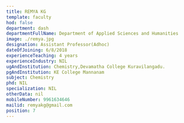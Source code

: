 ```yaml
---
title: REMYA KG
template: faculty
hod: false
department: dash
departmentFullName: Department of Applied Sciences and Humanities
image: ./remya.jpg
designation: Assistant Professor(Adhoc)
dateOfJoining: 6/8/2018
experienceTeaching: 4 years
experienceIndustry: NIL
ugAndInstitution: Chemistry,Devamatha College Kuravilangadu.
pgAndInstitution: KE College Mannanam
subject: Chemistry
phd: NIL
specialization: NIL
otherData: nil
mobileNumber: 9961634646
mailid: remyakg@gmail.com
position: 7
---
```

